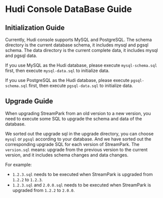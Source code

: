 # Hudi Console DataBase Guide

## Initialization Guide

Currently, Hudi console supports MySQL and PostgreSQL. The schema directory is the current database schema, it includes mysql and pgsql
schema. The data directory is the current complete data, it includes mysql and pgsql data.

If you use MySQL as the Hudi database, please execute `mysql-schema.sql` first, then execute `mysql-data.sql` to initialize data.

If you use PostgreSQL as the Hudi database, please execute `pgsql-schema.sql` first, then execute `pgsql-data.sql` to initialize data.

## Upgrade Guide

When upgrading StreamPark from an old version to a new version, you need to execute some SQL to upgrade the schema and data of the database.

We sorted out the upgrade sql in the upgrade directory, you can choose `mysql` or `pgsql` according to your database. And we have sorted out
the corresponding upgrade SQL for each version of StreamPark. The `version.sql` means: upgrade from the previous version to the current
version, and it includes schema changes and data changes.

For example:

- `1.2.3.sql` needs to be executed when StreamPark is upgraded from `1.2.2` to `1.2.3`.
- `1.2.3.sql` and `2.0.0.sql`  needs to be executed when StreamPark is upgraded from `1.2.2` to `2.0.0`. 
